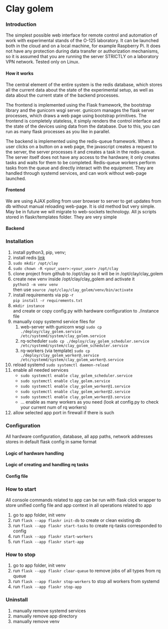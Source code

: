 # Clay golem
### Introduction
The simplest possible web interface for remote control
and automation of work with experimental stands of 
the O-125 laboratory. It can be launched both in the 
cloud and on a local machine, for example Raspberry Pi.
It does not have any protection during data transfer
or authorization mechanisms, so it is assumed that 
you are running the server STRICTLY on a laboratory 
VPN network. Tested only on Linux.

#### How it works
The central element of the entire system is the redis 
database, which stores all the current data about the 
state of the experimental setup, as well as data about 
the current state of the backend processes.

The frontend is implemented using the Flask framework, the bootstrap
library and the gunicorn wsgi server. gunicorn manages
the flask server processes, which draws a web page 
using bootstrap primitives. The frontend is completely
stateless, it simply renders the control interface and
the state of the devices using data from the database.
Due to this, you can run as many flask processes as you
like in parallel.

The backend is implemented using the
redis-queue framework. When a user clicks on a button
on a web page, the javascript creates a request to the
server, the server processes it and creates a task in
the redis-queue. The server itself does not have any 
access to the hardware; it only creates tasks and waits
for them to be completed. Redis-queue workers perform
tasks from the queue and directly interact with the 
equipment. They are handled through 
systemd services, and can work without web-page launched.

#### Frontend
We are using AJAX polling from user browser to server 
to get updates from db without manual reloading web-page.
It is old method but very simple. May be in future we will
migrate to web-sockets technology.
All js scripts stored in flaskr/templates folder. They are very simple

#### Backend


### Installation
1. install python3, pip, venv;  
2. install redis [link](https://redis.io/docs/install/install-redis/install-redis-on-linux/)
3. ```sudo mkdir /opt/clay```
4. ```sudo chown -R <your_user>:<your_user> /opt/clay```
5. clone project from github to /opt/clay so it will be in /opt/clay/clay_golem
6. create new venv inside /opt/clay/clay_golem and activate it  
```python3 -m venv venv```   
then use ```source /opt/clay/clay_golem/venv/bin/activate```
7. install requirements via pip -r   
```pip install -r requirements.txt```
8. ```mkdir instance```  
and create or copy config.py with hardware configuration to  ./instance file 
9. manually copy systemd service files for 
   1. web-server with gunicorn wsgi
   ```sudo cp ./deploy/clay_golem.service /etc/systemd/system/clay_golem.service```
   2. rq-scheduler
   ```sudo cp ./deploy/clay_golem_scheduler.service /etc/systemd/system/clay_golem_scheduler.service```
   3. rq-workers (via template)
   ```sudo cp ./deploy/clay_golem_worker@.service /etc/systemd/system/clay_golem_worker@.service```
10. reload systemd ```sudo systemctl daemon-reload```
11. enable all needed services
    * ```sudo systemctl enable clay_golem_scheduler.service```
    * ```sudo systemctl enable clay_golem.service```
    * ```sudo systemctl enable clay_golem_worker@1.service```
    * ```sudo systemctl enable clay_golem_worker@2.service```
    * ```sudo systemctl enable clay_golem_worker@3.service```
    *  ... enable as many workers as you need (look at config.py to check your current num of rq workers)
12. allow selected app port in firewall if there is such

### Configuration
All hardware configuration, database, all app paths, 
network addresses stores in default flask config in same format
#### Logic of hardware handling
#### Logic of creating and handling rq tasks
#### Config file 

### How to start
All console commands related to app can be run with flask click wrapper to store 
unified config file and app context in all operations related to app
1. go to app folder, init venv
2. run ```flask --app flaskr init-db``` to create or clean existing db
3. run ```flask --app flaskr start-tasks``` to create rq-tasks corresponded to config
4. run ```flask --app flaskr start-workers``` 
5. run ```flask --app flaskr start-app``` 

### How to stop
1. go to app folder, init venv
2. run ```flask --app flaskr clear-queue``` to remove 
jobs of all types from rq queue
3. run ```flask --app flaskr stop-workers``` to stop all workers from systemd
4. run ```flask --app flaskr stop-app```

### Uninstall
1. manually remove systemd services
2. manually remove app directory
3. manually remove venv
